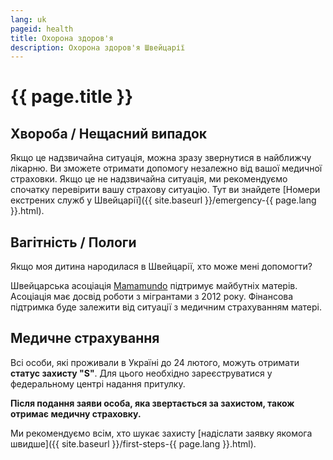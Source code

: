 ```yaml
---
lang: uk
pageid: health
title: Охорона здоров'я 
description: Охорона здоров'я Швейцарії
---
```

# {{ page.title }}

## Хвороба / Нещасний випадок

Якщо це надзвичайна ситуація, можна зразу звернутися в найближчу лікарню. Ви зможете отримати допомогу незалежно від вашої медичної страховки. Якщо це не надзвичайна ситуація, ми рекомендуємо спочатку перевірити вашу страхову ситуацію. Тут ви знайдете [Номери екстрених служб у Швейцарії]({{ site.baseurl }}/emergency-{{ page.lang }}.html).

## Вагітність / Пологи
Якщо моя дитина народилася в Швейцарії, хто може мені допомогти?

Швейцарська асоціація [Mamamundo](http://staging.gesundheitsfoerderung.ch/pgv/gefoerderte-projekte/mamamundo.html) підтримує майбутніх матерів. Асоціація має досвід роботи з мігрантами з 2012 року. Фінансова підтримка буде залежити від ситуації з медичним страхуванням матері.

## Медичне страхування
Всі особи, які проживали в Україні до 24 лютого, можуть отримати **статус захисту "S"**. Для цього необхідно зареєструватися у федеральному центрі надання притулку.

**Після подання заяви особа, яка звертається за захистом, також отримає медичну страховку.**

Ми рекомендуємо всім, хто шукає захисту [надіслати заявку якомога швидше]({{ site.baseurl }}/first-steps-{{ page.lang }}.html).
